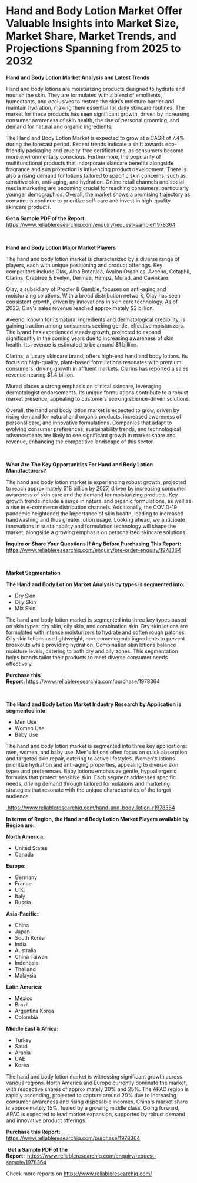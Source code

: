 <p><h1>Hand and Body Lotion Market Offer Valuable Insights into Market Size, Market Share, Market Trends, and Projections Spanning from 2025 to 2032</h1></p><p><strong>Hand and Body Lotion Market Analysis and Latest Trends</strong></p>
<p><p>Hand and body lotions are moisturizing products designed to hydrate and nourish the skin. They are formulated with a blend of emollients, humectants, and occlusives to restore the skin's moisture barrier and maintain hydration, making them essential for daily skincare routines. The market for these products has seen significant growth, driven by increasing consumer awareness of skin health, the rise of personal grooming, and demand for natural and organic ingredients.</p><p>The Hand and Body Lotion Market is expected to grow at a CAGR of 7.4% during the forecast period. Recent trends indicate a shift towards eco-friendly packaging and cruelty-free certifications, as consumers become more environmentally conscious. Furthermore, the popularity of multifunctional products that incorporate skincare benefits alongside fragrance and sun protection is influencing product development. There is also a rising demand for lotions tailored to specific skin concerns, such as sensitive skin, anti-aging, and hydration. Online retail channels and social media marketing are becoming crucial for reaching consumers, particularly younger demographics. Overall, the market shows a promising trajectory as consumers continue to prioritize self-care and invest in high-quality skincare products.</p></p>
<p><strong>Get a Sample PDF of the Report:&nbsp;</strong> <a href="https://www.reliableresearchiq.com/enquiry/request-sample/1978364?utm_campaign=3136&utm_medium=2&utm_source=Github&utm_content=ia&utm_term=04042025&utm_id=hand-and-body-lotion">https://www.reliableresearchiq.com/enquiry/request-sample/1978364</a></p>
<p>&nbsp;</p>
<p><strong>Hand and Body Lotion Major Market Players</strong></p>
<p><p>The hand and body lotion market is characterized by a diverse range of players, each with unique positioning and product offerings. Key competitors include Olay, Alba Botanica, Avalon Organics, Aveeno, Cetaphil, Clarins, Crabtree & Evelyn, Dermae, Hempz, Murad, and Cavinkare. </p><p>Olay, a subsidiary of Procter & Gamble, focuses on anti-aging and moisturizing solutions. With a broad distribution network, Olay has seen consistent growth, driven by innovations in skin care technology. As of 2023, Olay's sales revenue reached approximately $2 billion.</p><p>Aveeno, known for its natural ingredients and dermatological credibility, is gaining traction among consumers seeking gentle, effective moisturizers. The brand has experienced steady growth, projected to expand significantly in the coming years due to increasing awareness of skin health. Its revenue is estimated to be around $1 billion.</p><p>Clarins, a luxury skincare brand, offers high-end hand and body lotions. Its focus on high-quality, plant-based formulations resonates with premium consumers, driving growth in affluent markets. Clarins has reported a sales revenue nearing $1.4 billion.</p><p>Murad places a strong emphasis on clinical skincare, leveraging dermatologist endorsements. Its unique formulations contribute to a robust market presence, appealing to customers seeking science-driven solutions.</p><p>Overall, the hand and body lotion market is expected to grow, driven by rising demand for natural and organic products, increased awareness of personal care, and innovative formulations. Companies that adapt to evolving consumer preferences, sustainability trends, and technological advancements are likely to see significant growth in market share and revenue, enhancing the competitive landscape of this sector.</p></p>
<p>&nbsp;</p>
<p><strong>What Are The Key Opportunities For Hand and Body Lotion Manufacturers?</strong></p>
<p><p>The hand and body lotion market is experiencing robust growth, projected to reach approximately $18 billion by 2027, driven by increasing consumer awareness of skin care and the demand for moisturizing products. Key growth trends include a surge in natural and organic formulations, as well as a rise in e-commerce distribution channels. Additionally, the COVID-19 pandemic heightened the importance of skin health, leading to increased handwashing and thus greater lotion usage. Looking ahead, we anticipate innovations in sustainability and formulation technology will shape the market, alongside a growing emphasis on personalized skincare solutions.</p></p>
<p><strong>Inquire or Share Your Questions If Any Before Purchasing This Report:</strong> <a href="https://www.reliableresearchiq.com/enquiry/pre-order-enquiry/1978364?utm_campaign=3136&utm_medium=2&utm_source=Github&utm_content=ia&utm_term=04042025&utm_id=hand-and-body-lotion">https://www.reliableresearchiq.com/enquiry/pre-order-enquiry/1978364</a></p>
<p>&nbsp;</p>
<p><strong>Market Segmentation</strong></p>
<p><strong>The Hand and Body Lotion Market Analysis by types is segmented into:</strong></p>
<p><ul><li>Dry Skin</li><li>Oily Skin</li><li>Mix Skin</li></ul></p>
<p><p>The hand and body lotion market is segmented into three key types based on skin types: dry skin, oily skin, and combination skin. Dry skin lotions are formulated with intense moisturizers to hydrate and soften rough patches. Oily skin lotions use lightweight, non-comedogenic ingredients to prevent breakouts while providing hydration. Combination skin lotions balance moisture levels, catering to both dry and oily zones. This segmentation helps brands tailor their products to meet diverse consumer needs effectively.</p></p>
<p><strong>Purchase this Report:&nbsp;</strong><a href="https://www.reliableresearchiq.com/purchase/1978364?utm_campaign=3136&utm_medium=2&utm_source=Github&utm_content=ia&utm_term=04042025&utm_id=hand-and-body-lotion">https://www.reliableresearchiq.com/purchase/1978364</a></p>
<p>&nbsp;</p>
<p><strong>The Hand and Body Lotion Market Industry Research by Application is segmented into:</strong></p>
<p><ul><li>Men Use</li><li>Women Use</li><li>Baby Use</li></ul></p>
<p><p>The hand and body lotion market is segmented into three key applications: men, women, and baby use. Men's lotions often focus on quick absorption and targeted skin repair, catering to active lifestyles. Women's lotions prioritize hydration and anti-aging properties, appealing to diverse skin types and preferences. Baby lotions emphasize gentle, hypoallergenic formulas that protect sensitive skin. Each segment addresses specific needs, driving demand through tailored formulations and marketing strategies that resonate with the unique characteristics of the target audience.</p></p>
<p><a href="https://www.reliableresearchiq.com/hand-and-body-lotion-r1978364?utm_campaign=3136&utm_medium=2&utm_source=Github&utm_content=ia&utm_term=04042025&utm_id=hand-and-body-lotion">&nbsp;https://www.reliableresearchiq.com/hand-and-body-lotion-r1978364</a></p>
<p><strong>In terms of Region, the Hand and Body Lotion Market Players available by Region are:</strong></p>
<p>
    <p> <strong> North America: </strong>
        <ul>
            <li>United States</li>
            <li>Canada</li>
        </ul>
        </p> 
    <p> <strong> Europe: </strong>
        <ul>
            <li>Germany</li>
            <li>France</li>
            <li>U.K.</li>
            <li>Italy</li>
            <li>Russia</li>
        </ul>
        </p> 
    <p> <strong> Asia-Pacific: </strong>
        <ul>
            <li>China</li>
            <li>Japan</li>
            <li>South Korea</li>
            <li>India</li>
            <li>Australia</li>
            <li>China Taiwan</li>
            <li>Indonesia</li>
            <li>Thailand</li>
            <li>Malaysia</li>
        </ul>
        </p> 
    <p> <strong> Latin America: </strong>
        <ul>
            <li>Mexico</li>
            <li>Brazil</li>
            <li>Argentina Korea</li>
            <li>Colombia</li>
        </ul>
        </p> 
    <p> <strong> Middle East & Africa: </strong>
        <ul>
            <li>Turkey</li>
            <li>Saudi</li>
            <li>Arabia</li>
            <li>UAE</li>
            <li>Korea</li>
        </ul>
    </p>
    </p>
<p><p>The hand and body lotion market is witnessing significant growth across various regions. North America and Europe currently dominate the market, with respective shares of approximately 30% and 25%. The APAC region is rapidly ascending, projected to capture around 20% due to increasing consumer awareness and rising disposable incomes. China's market share is approximately 15%, fueled by a growing middle class. Going forward, APAC is expected to lead market expansion, supported by robust demand and innovative product offerings.</p></p>
<p><strong>Purchase this Report: </strong><a href="https://www.reliableresearchiq.com/purchase/1978364?utm_campaign=3136&utm_medium=2&utm_source=Github&utm_content=ia&utm_term=04042025&utm_id=hand-and-body-lotion">https://www.reliableresearchiq.com/purchase/1978364</a></p>
<p>&nbsp;<strong>Get a Sample PDF of the Report:&nbsp;&nbsp;</strong><a href="https://www.reliableresearchiq.com/enquiry/request-sample/1978364?utm_campaign=3136&utm_medium=2&utm_source=Github&utm_content=ia&utm_term=04042025&utm_id=hand-and-body-lotion">https://www.reliableresearchiq.com/enquiry/request-sample/1978364</a></p>
<p><strong></strong></p>
<p>Check more reports on <a href="https://www.reliableresearchiq.com/?utm_campaign=3136&utm_medium=2&utm_source=Github&utm_content=ia&utm_term=04042025&utm_id=hand-and-body-lotion">https://www.reliableresearchiq.com/</a></p>